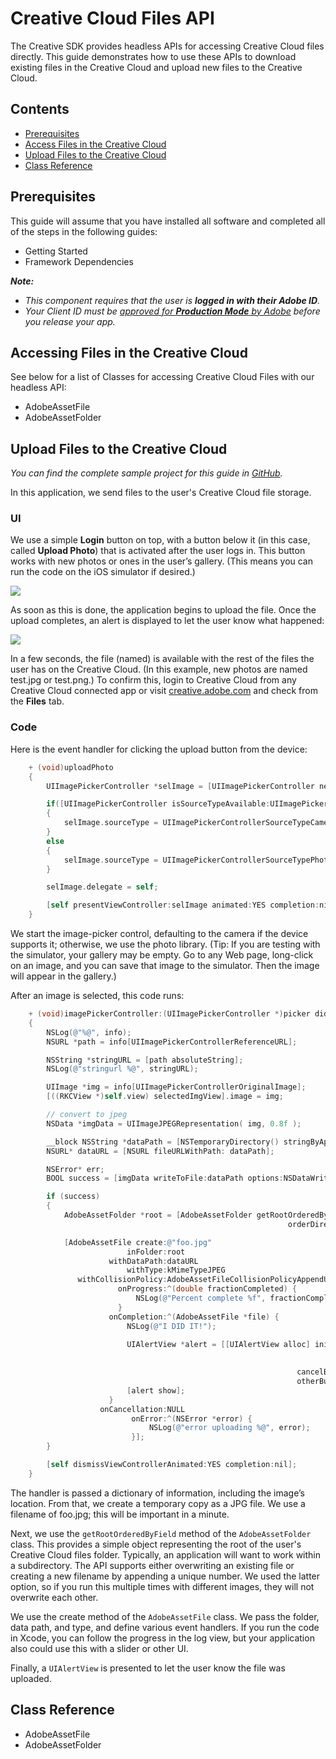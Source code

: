 # Creative Cloud Files API

The Creative SDK provides headless APIs for accessing Creative Cloud files directly. This guide demonstrates how to use these APIs to download existing files in the Creative Cloud and upload new files to the Creative Cloud.

## Contents

- [Prerequisites](#prerequisites)
- [Access Files in the Creative Cloud](#access)
- [Upload Files to the Creative Cloud](#upload)
- [Class Reference](#reference)

<a name="prerequisites"></a>

## Prerequisites

This guide will assume that you have installed all software and completed all of the steps in the following guides:

*   Getting Started
*   Framework Dependencies

_**Note:**_

*   _This component requires that the user is **logged in with their Adobe ID**._
*   _Your Client ID must be [approved for **Production Mode** by Adobe](https://creativesdk.zendesk.com/hc/en-us/articles/204601215-How-to-complete-the-Production-Client-ID-Request) before you release your app._

<a name="access"></a>
## Accessing Files in the Creative Cloud

See below for a list of Classes for accessing Creative Cloud Files with our headless API:

+ AdobeAssetFile
+ AdobeAssetFolder

<a name="upload"></a>
## Upload Files to the Creative Cloud

*You can find the complete sample project for this guide in <a href="https://github.com/CreativeSDK/ios-getting-started-samples" target="_blank">GitHub</a>.*

In this application, we send files to the user's Creative Cloud file storage.

### UI

We use a simple **Login** button on top, with a button below it (in this case, called **Upload Photo**) that is activated after the user logs in. This button works with new photos or ones in the user’s gallery. (This means you can run the code on the iOS simulator if desired.)

![](https://aviarystatic.s3.amazonaws.com/creativesdk/ios/files/06.jpg)

As soon as this is done, the application begins to upload the file. Once the upload completes, an alert is displayed to let the user know what happened:

![](https://aviarystatic.s3.amazonaws.com/creativesdk/ios/files/08.jpg)

In a few seconds, the file (named) is available with the rest of the files the user has on the Creative Cloud. (In this example, new photos are named test.jpg or test.png.) To confirm this, login to Creative Cloud from any Creative Cloud connected app or visit [creative.adobe.com](http://creative.adobe.com) and check from the **Files** tab.

### Code

Here is the event handler for clicking the upload button from the device:

```Objective-C
    + (void)uploadPhoto
    {
        UIImagePickerController *selImage = [UIImagePickerController new];

        if([UIImagePickerController isSourceTypeAvailable:UIImagePickerControllerSourceTypeCamera])
        {
            selImage.sourceType = UIImagePickerControllerSourceTypeCamera;
        }
        else
        {
            selImage.sourceType = UIImagePickerControllerSourceTypePhotoLibrary;
        }

        selImage.delegate = self;

        [self presentViewController:selImage animated:YES completion:nil];
    }
```

We start the image-picker control, defaulting to the camera if the device supports it; otherwise, we use the photo library. (Tip: If you are testing with the simulator, your gallery may be empty. Go to any Web page, long-click on an image, and you can save that image to the simulator. Then the image will appear in the gallery.)

After an image is selected, this code runs:

```Objective-C
    + (void)imagePickerController:(UIImagePickerController *)picker didFinishPickingMediaWithInfo:(NSDictionary *)info
    {
        NSLog(@"%@", info);
        NSURL *path = info[UIImagePickerControllerReferenceURL];

        NSString *stringURL = [path absoluteString];
        NSLog(@"stringurl %@", stringURL);

        UIImage *img = info[UIImagePickerControllerOriginalImage];
        [((RKCView *)self.view) selectedImgView].image = img;

        // convert to jpeg
        NSData *imgData = UIImageJPEGRepresentation( img, 0.8f );

        __block NSString *dataPath = [NSTemporaryDirectory() stringByAppendingPathComponent: @"foo.jpg"];
        NSURL* dataURL = [NSURL fileURLWithPath: dataPath];

        NSError* err;
        BOOL success = [imgData writeToFile:dataPath options:NSDataWritingAtomic error:&err];

        if (success)
        {
            AdobeAssetFolder *root = [AdobeAssetFolder getRootOrderedByField:AdobeAssetFolderOrderByName
                                                              orderDirection:AdobeAssetFolderOrderDescending];

            [AdobeAssetFile create:@"foo.jpg"
                          inFolder:root
                      withDataPath:dataURL
                          withType:kMimeTypeJPEG
               withCollisionPolicy:AdobeAssetFileCollisionPolicyAppendUniqueNumber
                        onProgress:^(double fractionCompleted) {
                            NSLog(@"Percent complete %f", fractionCompleted);
                        }
                      onCompletion:^(AdobeAssetFile *file) {
                          NSLog(@"I DID IT!");

                          UIAlertView *alert = [[UIAlertView alloc] initWithTitle:@"File Uploaded"
                                                                          message:@"Your file was uploaded!"
                                                                         delegate:nil
                                                                cancelButtonTitle:@"OK"
                                                                otherButtonTitles:nil];
                          [alert show];
                      }
                    onCancellation:NULL
                           onError:^(NSError *error) {
                               NSLog(@"error uploading %@", error);
                           }];
        }

        [self dismissViewControllerAnimated:YES completion:nil];
    }
```

The handler is passed a dictionary of information, including the image’s location. From that, we create a temporary copy as a JPG file. We use a filename of foo.jpg; this will be important in a minute.

Next, we use the `getRootOrderedByField` method of the `AdobeAssetFolder` class. This provides a simple object representing the root of the user's Creative Cloud files folder. Typically, an application will want to work within a subdirectory. The API supports either overwriting an existing file or creating a new filename by appending a unique number. We used the latter option, so if you run this multiple times with different images, they will not overwrite each other.

We use the create method of the `AdobeAssetFile` class. We pass the folder, data path, and type, and define various event handlers. If you run the code in Xcode, you can follow the progress in the log view, but your application also could use this with a slider or other UI.

Finally, a `UIAlertView` is presented to let the user know the file was uploaded.

<a name="reference"></a>
## Class Reference

+ AdobeAssetFile
+ AdobeAssetFolder
